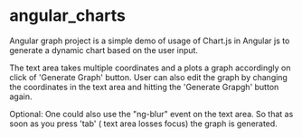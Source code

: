 # angular_charts
Angular graph project is a simple demo of usage of Chart.js in Angular js to generate a dynamic chart based on the user input.

The text area takes multiple coordinates and a plots a graph accordingly on click of 'Generate Graph' button.
User can also edit the graph by changing the coordinates in the text area and hitting the 'Generate Grapgh' button again.

Optional:
One could also use the "ng-blur" event on the text area. So that as soon as you press 'tab' ( text area losses focus) the graph is generated. 